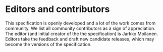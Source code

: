# Editors and contributors

This specification is openly developed and a lot of the work comes from community. We list all community contributors as a sign of appreciation. The editor (and initial creator of the the specification) is Jarkko Moilanen. Editors take the feedback and draft new candidate releases, which may become the versions of the specification. 

